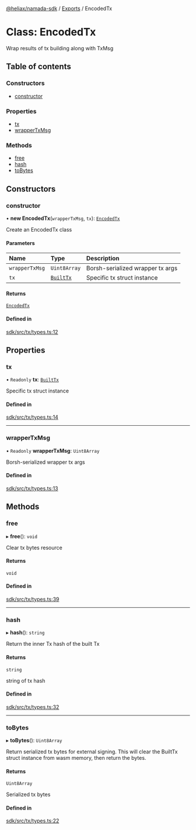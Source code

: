 [@heliax/namada-sdk](../README.md) / [Exports](../modules.md) / EncodedTx

# Class: EncodedTx

Wrap results of tx building along with TxMsg

## Table of contents

### Constructors

- [constructor](EncodedTx.md#constructor)

### Properties

- [tx](EncodedTx.md#tx)
- [wrapperTxMsg](EncodedTx.md#wrappertxmsg)

### Methods

- [free](EncodedTx.md#free)
- [hash](EncodedTx.md#hash)
- [toBytes](EncodedTx.md#tobytes)

## Constructors

### constructor

• **new EncodedTx**(`wrapperTxMsg`, `tx`): [`EncodedTx`](EncodedTx.md)

Create an EncodedTx class

#### Parameters

| Name | Type | Description |
| :------ | :------ | :------ |
| `wrapperTxMsg` | `Uint8Array` | Borsh-serialized wrapper tx args |
| `tx` | [`BuiltTx`](BuiltTx.md) | Specific tx struct instance |

#### Returns

[`EncodedTx`](EncodedTx.md)

#### Defined in

[sdk/src/tx/types.ts:12](https://github.com/anoma/namada-interface/blob/4f0a4dbf/packages/sdk/src/tx/types.ts#L12)

## Properties

### tx

• `Readonly` **tx**: [`BuiltTx`](BuiltTx.md)

Specific tx struct instance

#### Defined in

[sdk/src/tx/types.ts:14](https://github.com/anoma/namada-interface/blob/4f0a4dbf/packages/sdk/src/tx/types.ts#L14)

___

### wrapperTxMsg

• `Readonly` **wrapperTxMsg**: `Uint8Array`

Borsh-serialized wrapper tx args

#### Defined in

[sdk/src/tx/types.ts:13](https://github.com/anoma/namada-interface/blob/4f0a4dbf/packages/sdk/src/tx/types.ts#L13)

## Methods

### free

▸ **free**(): `void`

Clear tx bytes resource

#### Returns

`void`

#### Defined in

[sdk/src/tx/types.ts:39](https://github.com/anoma/namada-interface/blob/4f0a4dbf/packages/sdk/src/tx/types.ts#L39)

___

### hash

▸ **hash**(): `string`

Return the inner Tx hash of the built Tx

#### Returns

`string`

string of tx hash

#### Defined in

[sdk/src/tx/types.ts:32](https://github.com/anoma/namada-interface/blob/4f0a4dbf/packages/sdk/src/tx/types.ts#L32)

___

### toBytes

▸ **toBytes**(): `Uint8Array`

Return serialized tx bytes for external signing. This will clear
the BuiltTx struct instance from wasm memory, then return the bytes.

#### Returns

`Uint8Array`

Serialized tx bytes

#### Defined in

[sdk/src/tx/types.ts:22](https://github.com/anoma/namada-interface/blob/4f0a4dbf/packages/sdk/src/tx/types.ts#L22)
